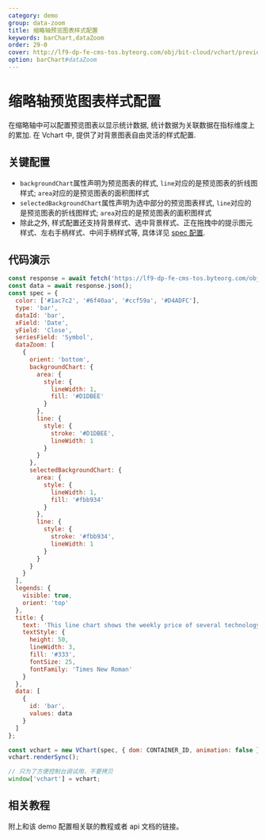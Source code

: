 ```yaml
---
category: demo
group: data-zoom
title: 缩略轴预览图表样式配置
keywords: barChart,dataZoom
order: 29-0
cover: http://lf9-dp-fe-cms-tos.byteorg.com/obj/bit-cloud/vchart/preview/data-zoom/preview-data.png
option: barChart#dataZoom
---
```


# 缩略轴预览图表样式配置

在缩略轴中可以配置预览图表以显示统计数据, 统计数据为关联数据在指标维度上的累加. 在 Vchart 中, 提供了对背景图表自由灵活的样式配置.

## 关键配置

- `backgroundChart`属性声明为预览图表的样式, `line`对应的是预览图表的折线图样式; `area`对应的是预览图表的面积图样式
- `selectedBackgroundChart`属性声明为选中部分的预览图表样式, `line`对应的是预览图表的折线图样式; `area`对应的是预览图表的面积图样式
- 除此之外, 样式配置还支持背景样式、选中背景样式、正在拖拽中的提示图元样式、左右手柄样式、中间手柄样式等, 具体详见 [spec 配置](../../option/barChart#dataZoom).

## 代码演示

```javascript livedemo
const response = await fetch('https://lf9-dp-fe-cms-tos.byteorg.com/obj/bit-cloud/stocks.json');
const data = await response.json();
const spec = {
  color: ['#1ac7c2', '#6f40aa', '#ccf59a', '#D4ADFC'],
  type: 'bar',
  dataId: 'bar',
  xField: 'Date',
  yField: 'Close',
  seriesField: 'Symbol',
  dataZoom: [
    {
      orient: 'bottom',
      backgroundChart: {
        area: {
          style: {
            lineWidth: 1,
            fill: '#D1DBEE'
          }
        },
        line: {
          style: {
            stroke: '#D1DBEE',
            lineWidth: 1
          }
        }
      },
      selectedBackgroundChart: {
        area: {
          style: {
            lineWidth: 1,
            fill: '#fbb934'
          }
        },
        line: {
          style: {
            stroke: '#fbb934',
            lineWidth: 1
          }
        }
      }
    }
  ],
  legends: {
    visible: true,
    orient: 'top'
  },
  title: {
    text: 'This line chart shows the weekly price of several technology stocks in from 2016 to 2018 relative to each stock’s price on the highlighted date.',
    textStyle: {
      height: 50,
      lineWidth: 3,
      fill: '#333',
      fontSize: 25,
      fontFamily: 'Times New Roman'
    }
  },
  data: [
    {
      id: 'bar',
      values: data
    }
  ]
};

const vchart = new VChart(spec, { dom: CONTAINER_ID, animation: false });
vchart.renderSync();

// 只为了方便控制台调试用，不要拷贝
window['vchart'] = vchart;
```

## 相关教程

附上和该 demo 配置相关联的教程或者 api 文档的链接。
